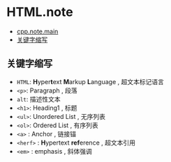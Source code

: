 # HTML.note

- [cpp.note.main](../cpp.note/main.md)
- [关键字缩写](#关键字缩写)


## 关键字缩写
- `HTML`:  **H**yper**t**ext **M**arkup **L**anguage , 超文本标记语言
- `<p>`: Paragraph , 段落
- `alt`: 描述性文本
- `<h1>`: Heading1 , 标题
- `<ul>`: Unordered List , 无序列表
- `<ol>`: Ordered List , 有序列表
- `<a>` : Anchor , 链接锚
- `<herf>` : **H**ypertext **ref**erence , 超文本引用
- `<em>` : emphasis , 斜体强调